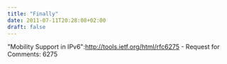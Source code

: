 ```yaml
---
title: "Finally"
date: 2011-07-11T20:28:08+02:00
draft: false
---
```


"Mobility Support in IPv6":<http://tools.ietf.org/html/rfc6275> - Request for Comments: 6275


